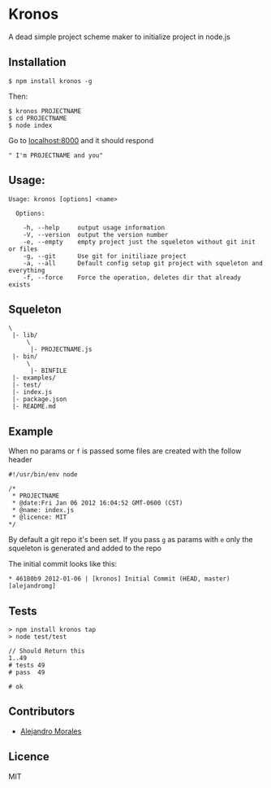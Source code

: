 # Kronos

A dead simple project scheme maker to initialize project in node.js

## Installation

    $ npm install kronos -g

Then: 

    $ kronos PROJECTNAME
    $ cd PROJECTNAME
    $ node index

Go to [localhost:8000](http://127.0.0.1:8000) and it should respond 

    " I'm PROJECTNAME and you"

## Usage:

    Usage: kronos [options] <name>

      Options:

        -h, --help     output usage information
        -V, --version  output the version number
        -e, --empty    empty project just the squeleton without git init or files
        -g, --git      Use git for initiliaze project
        -a, --all      Default config setup git project with squeleton and everything
        -f, --force    Force the operation, deletes dir that already exists

## Squeleton

    \
     |- lib/
         \
          |- PROJECTNAME.js
     |- bin/
         \
          |- BINFILE
     |- examples/
     |- test/
     |- index.js
     |- package.json
     |- README.md

## Example

When no params or `f` is passed some files are created with the follow header

    #!/usr/bin/env node

    /*
     * PROJECTNAME
     * @date:Fri Jan 06 2012 16:04:52 GMT-0600 (CST)
     * @name: index.js
     * @licence: MIT
    */

By default a git repo it's been set. If you pass `g` as params with `e` only the squeleton is generated and added to the repo

The initial commit looks like this:

    * 46180b9 2012-01-06 | [kronos] Initial Commit (HEAD, master) [alejandromg]
## Tests

    > npm install kronos tap
    > node test/test

    // Should Return this
    1..49
    # tests 49
    # pass  49

    # ok

## Contributors

- [Alejandro Morales][1]


[1]: http://alejandromorales.co.cc "Homepage"

## Licence

MIT